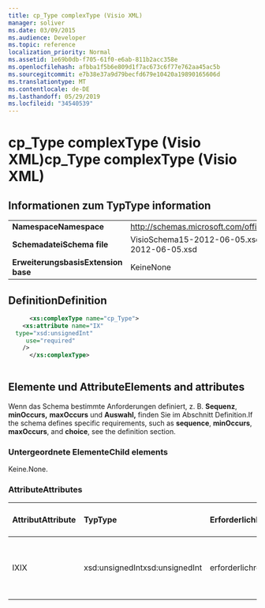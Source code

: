```yaml
---
title: cp_Type complexType (Visio XML)
manager: soliver
ms.date: 03/09/2015
ms.audience: Developer
ms.topic: reference
localization_priority: Normal
ms.assetid: 1e69b0db-f705-61f0-e6ab-811b2acc358e
ms.openlocfilehash: afbba1f5b6e809d1f7ac673c6f77e762aa45ac5b
ms.sourcegitcommit: e7b38e37a9d79becfd679e10420a19890165606d
ms.translationtype: MT
ms.contentlocale: de-DE
ms.lasthandoff: 05/29/2019
ms.locfileid: "34540539"
---
```

# <a name="cp_type-complextype-visio-xml"></a><span data-ttu-id="0c1bd-102">cp_Type complexType (Visio XML)</span><span class="sxs-lookup"><span data-stu-id="0c1bd-102">cp_Type complexType (Visio XML)</span></span>

## <a name="type-information"></a><span data-ttu-id="0c1bd-103">Informationen zum Typ</span><span class="sxs-lookup"><span data-stu-id="0c1bd-103">Type information</span></span>

|||
|:-----|:-----|
|<span data-ttu-id="0c1bd-104">**Namespace**</span><span class="sxs-lookup"><span data-stu-id="0c1bd-104">**Namespace**</span></span> <br/> |http://schemas.microsoft.com/office/visio/2011/1/core  <br/> |
|<span data-ttu-id="0c1bd-105">**Schemadatei**</span><span class="sxs-lookup"><span data-stu-id="0c1bd-105">**Schema file**</span></span> <br/> |<span data-ttu-id="0c1bd-106">VisioSchema15-2012-06-05.xsd</span><span class="sxs-lookup"><span data-stu-id="0c1bd-106">VisioSchema15-2012-06-05.xsd</span></span>  <br/> |
|<span data-ttu-id="0c1bd-107">**Erweiterungsbasis**</span><span class="sxs-lookup"><span data-stu-id="0c1bd-107">**Extension base**</span></span> <br/> |<span data-ttu-id="0c1bd-108">Keine</span><span class="sxs-lookup"><span data-stu-id="0c1bd-108">None</span></span>  <br/> |
   
## <a name="definition"></a><span data-ttu-id="0c1bd-109">Definition</span><span class="sxs-lookup"><span data-stu-id="0c1bd-109">Definition</span></span>

```XML
      <xs:complexType name="cp_Type">
    <xs:attribute name="IX"
  type="xsd:unsignedInt"
     use="required"
    />
      </xs:complexType>
      
```

## <a name="elements-and-attributes"></a><span data-ttu-id="0c1bd-110">Elemente und Attribute</span><span class="sxs-lookup"><span data-stu-id="0c1bd-110">Elements and attributes</span></span>

<span data-ttu-id="0c1bd-111">Wenn das Schema bestimmte Anforderungen definiert, z. B. **Sequenz**, **minOccurs,** **maxOccurs** und **Auswahl,** finden Sie im Abschnitt Definition.</span><span class="sxs-lookup"><span data-stu-id="0c1bd-111">If the schema defines specific requirements, such as **sequence**, **minOccurs**, **maxOccurs**, and **choice**, see the definition section.</span></span> 
  
### <a name="child-elements"></a><span data-ttu-id="0c1bd-112">Untergeordnete Elemente</span><span class="sxs-lookup"><span data-stu-id="0c1bd-112">Child elements</span></span>

<span data-ttu-id="0c1bd-113">Keine.</span><span class="sxs-lookup"><span data-stu-id="0c1bd-113">None.</span></span>
  
### <a name="attributes"></a><span data-ttu-id="0c1bd-114">Attribute</span><span class="sxs-lookup"><span data-stu-id="0c1bd-114">Attributes</span></span>

|<span data-ttu-id="0c1bd-115">**Attribut**</span><span class="sxs-lookup"><span data-stu-id="0c1bd-115">**Attribute**</span></span>|<span data-ttu-id="0c1bd-116">**Typ**</span><span class="sxs-lookup"><span data-stu-id="0c1bd-116">**Type**</span></span>|<span data-ttu-id="0c1bd-117">**Erforderlich**</span><span class="sxs-lookup"><span data-stu-id="0c1bd-117">**Required**</span></span>|<span data-ttu-id="0c1bd-118">**Beschreibung**</span><span class="sxs-lookup"><span data-stu-id="0c1bd-118">**Description**</span></span>|<span data-ttu-id="0c1bd-119">**Mögliche Werte**</span><span class="sxs-lookup"><span data-stu-id="0c1bd-119">**Possible values**</span></span>|
|:-----|:-----|:-----|:-----|:-----|
|<span data-ttu-id="0c1bd-120">IX</span><span class="sxs-lookup"><span data-stu-id="0c1bd-120">IX</span></span>  <br/> |<span data-ttu-id="0c1bd-121">xsd:unsignedInt</span><span class="sxs-lookup"><span data-stu-id="0c1bd-121">xsd:unsignedInt</span></span>  <br/> |<span data-ttu-id="0c1bd-122">erforderlich</span><span class="sxs-lookup"><span data-stu-id="0c1bd-122">required</span></span>  <br/> ||<span data-ttu-id="0c1bd-123">Werte des xsd:unsignedInt-Typs.</span><span class="sxs-lookup"><span data-stu-id="0c1bd-123">Values of the xsd:unsignedInt type.</span></span>  <br/> |
   


